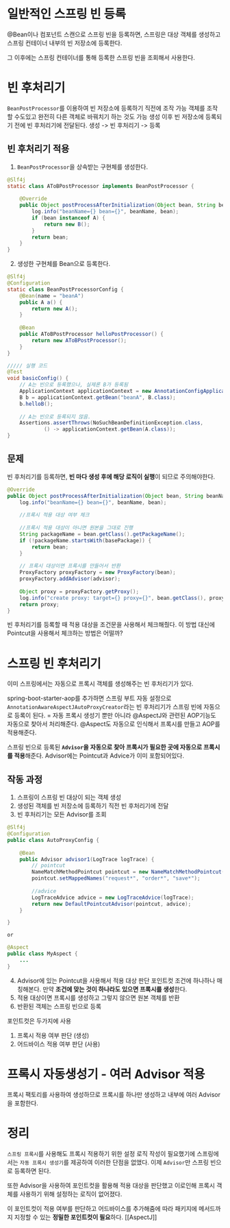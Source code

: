 # 일반적인 스프링 빈 등록
@Bean이나 컴포넌트 스캔으로 스프링 빈을 등록하면, 스프링은 대상 객체를 생성하고 스프링 컨테이너 내부의 빈 저장소에 등록한다.

그 이후에는 스프링 컨테이너를 통해 등록한 스프링 빈을 조회해서 사용한다.

# 빈 후처리기
`BeanPostProcessor`를 이용하여 빈 저장소에 등록하기 직전에 조작 가능
객체를 조작할 수도있고 완전히 다른 객체로 바꿔치기 하는 것도 가능
생성 이후 빈 저장소에 등록되기 전에 빈 후처리기에 전달된다.
	생성 -> 빈 후처리기 -> 등록

## 빈 후처리기 적용
1. `BeanPostProcessor`을 상속받는 구현체를 생성한다.
```java
@Slf4j  
static class AToBPostProcessor implements BeanPostProcessor {  
  
    @Override  
    public Object postProcessAfterInitialization(Object bean, String beanName) throws BeansException {  
        log.info("beanName={} bean={}", beanName, bean);  
        if (bean instanceof A) {  
            return new B();  
        }  
        return bean;  
    }  
}
```
2. 생성한 구현체를 Bean으로 등록한다.
```java
@Slf4j  
@Configuration  
static class BeanPostProcessorConfig {  
    @Bean(name = "beanA")  
    public A a() {  
        return new A();  
    }  
  
    @Bean  
    public AToBPostProcessor helloPostProcessor() {  
        return new AToBPostProcessor();  
    }  
}

///// 실행 코드
@Test  
void basicConfig() {  
    // A는 빈으로 등록했으나, 실제론 B가 등록됨  
    ApplicationContext applicationContext = new AnnotationConfigApplicationContext(BeanPostProcessorConfig.class);  
    B b = applicationContext.getBean("beanA", B.class);  
    b.helloB();  
  
    // A는 빈으로 등록되지 않음.  
    Assertions.assertThrows(NoSuchBeanDefinitionException.class,  
            () -> applicationContext.getBean(A.class));  
}
```

## 문제
빈 후처리기를 등록하면, **빈 마다 생성 후에 해당 로직이 실행**이 되므로 주의해야한다.
```java
@Override  
public Object postProcessAfterInitialization(Object bean, String beanName) throws BeansException {  
    log.info("beanName={} bean={}", beanName, bean);  
  
    //프록시 적용 대상 여부 체크  
  
    //프록시 적용 대상이 아니면 원본을 그대로 진행  
    String packageName = bean.getClass().getPackageName();  
    if (!packageName.startsWith(basePackage)) {  
        return bean;  
    }  
  
    // 프록시 대상이면 프록시를 만들어서 반환  
    ProxyFactory proxyFactory = new ProxyFactory(bean);  
    proxyFactory.addAdvisor(advisor);  
  
    Object proxy = proxyFactory.getProxy();  
    log.info("create proxy: target={} proxy={}", bean.getClass(), proxy.getClass());  
    return proxy;  
}
```

빈 후처리기를 등록할 때 적용 대상을 조건문을 사용해서 체크해줬다.
이 방법 대신에 Pointcut을 사용해서 체크하는 방법은 어떨까?
# 스프링 빈 후처리기
이미 스프링에서는 자동으로 프록시 객체를 생성해주는 빈 후처리기가 있다.

spring-boot-starter-aop를 추가하면 스프링 부트 자동 설정으로 `AnnotationAwareAspectJAutoProxyCreator`라는 빈 후처리기가 스프링 빈에 자동으로 등록이 된다.
	= 자동 프록시 생성기
	뿐만 아니라 @AspectJ와 관련된 AOP기능도 자동으로 찾아서 처리해준다.
	@Aspect도 자동으로 인식해서 프록시를 만들고 AOP를 적용해준다.

스프링 빈으로 등록된 **`Advisor`을 자동으로 찾아 프록시가 필요한 곳에 자동으로 프록시를 적용**해준다.
	Advisor에는 Pointcut과 Advice가 이미 포함되어있다.

## 작동 과정

1. 스프링이 스프링 빈 대상이 되는 객체 생성
2. 생성된 객체를 빈 저장소에 등록하기 직전 빈 후처리기에 전달
3. 빈 후처리기는 모든 Advisor를 조회
```java
@Slf4j  
@Configuration  
public class AutoProxyConfig {  
  
    @Bean  
    public Advisor advisor1(LogTrace logTrace) {  
        // pointcut  
        NameMatchMethodPointcut pointcut = new NameMatchMethodPointcut();  
        pointcut.setMappedNames("request*", "order*", "save*");  
  
        //advice  
        LogTraceAdvice advice = new LogTraceAdvice(logTrace);  
        return new DefaultPointcutAdvisor(pointcut, advice);  
    }  

}

or

@Aspect
public class MyAspect {
	...
}
```
4. Advisor에 있는 Pointcut을 사용해서 적용 대상 판단
	포인트컷 조건에 하나하나 매칭해본다. 만약 **조건에 맞는 것이 하나라도 있으면 프록시를 생성**한다.
5. 적용 대상이면 프록시를 생성하고 그렇지 않으면 원본 객체를 반환
6. 반환된 객체는 스프링 빈으로 등록


포인트컷은 두가지에 사용
1. 프록시 적용 여부 판단 (생성)
2. 어드바이스 적용 여부 판단 (사용)

# 프록시 자동생성기 - 여러 Advisor 적용
프록시 팩토리를 사용하여 생성하므로 프록시를 하나만 생성하고 내부에 여러 Advisor을 포함한다.

# 정리
`스프링 프록시`를 사용해도 프록시 적용하기 위한 설정 로직 작성이 필요했기에 스프링에서는 `자동 프록시 생성기`를 제공하여 이러한 단점을 없앴다.
	이제 `Advisor`만 스프링 빈으로 등록하면 된다.

또한 Advisor을 사용하여 포인트컷을 활용해 적용 대상을 판단했고 이로인해 프록시 객체를 사용하기 위해 설정하는 로직이 없어졌다.

이 포인트컷이 적용 여부를 판단하고 어드바이스를 추가해줌에 따라 패키지에 메서드까지 지정할 수 있는 **정밀한 포인트컷이 필요**하다. [[AspectJ]]
